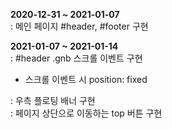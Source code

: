 **2020-12-31 ~ 2021-01-07**<br>
: 메인 페이지 #header, #footer 구현<br>

**2021-01-07 ~ 2021-01-14**   
: #header .gnb 스크롤 이벤트 구현
- 스크롤 이벤트 시 position: fixed

: 우측 플로팅 배너 구현<br>
: 페이지 상단으로 이동하는 top 버튼 구현<br>

